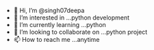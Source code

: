 - 👋 Hi, I’m @singh07deepa
- 👀 I’m interested in ...python development
- 🌱 I’m currently learning ...python
- 💞️ I’m looking to collaborate on ...python project
- 📫 How to reach me ...anytime

<!---
singh07deepa/singh07deepa is a ✨ special ✨ repository because its `README.md` (this file) appears on your GitHub profile.
You can click the Preview link to take a look at your changes.
--->

